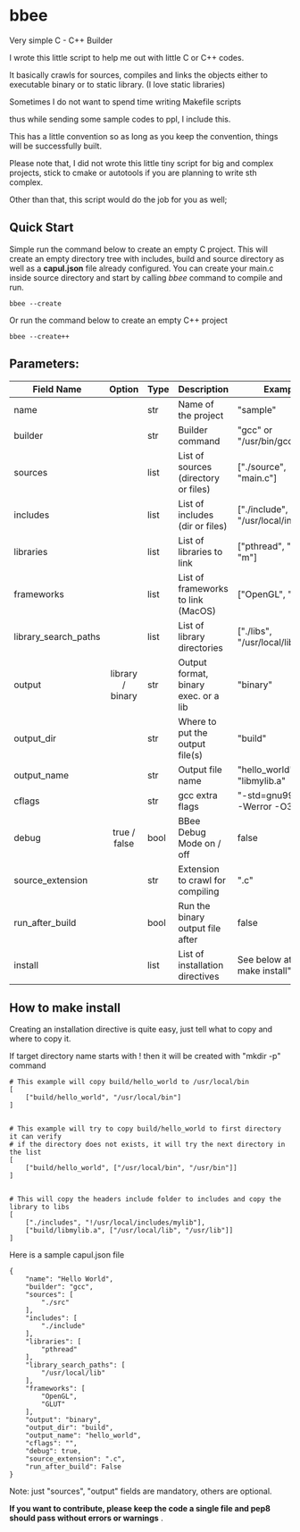# bbee
Very simple C - C++ Builder

I wrote this little script to help me out with little C or C++ codes.

It basically crawls for sources, compiles and links the objects either to executable binary or to static library. (I love static libraries)

Sometimes I do not want to spend time writing Makefile scripts

thus while sending some sample codes to ppl, I include this.

This has a little convention so as long as you keep the convention, things will be successfully built.

Please note that, I did not wrote this little tiny script for big and complex projects, stick to cmake or autotools if you are planning to write sth complex.

Other than that, this script would do the job for you as well;

## Quick Start
Simple run the command below to create an empty C project. This will create an empty directory tree with includes, build and source directory as well as a **capul.json** file already configured. You can create your main.c inside source directory and start by calling *bbee* command to compile and run.

    bbee --create

Or run the command below to create an empty C++ project

    bbee --create++
    



## Parameters:

| Field Name           | Option           | Type | Description                          | Example                              |
| -------------------- | :--------------: | ---- | ------------------------------------ | ------------------------------------ |
| name                 |                  | str  | Name of the project                  | "sample"                             |
| builder              |                  | str  | Builder command                      | "gcc" or "/usr/bin/gcc-7"            |
| sources              |                  | list | List of sources (directory or files) | ["./source", "main.c"]               |
| includes             |                  | list | List of includes (dir or files)      | ["./include", "/usr/local/includes"] |
| libraries            |                  | list | List of libraries to link            | ["pthread", "GL", "m"]               |
| frameworks           |                  | list | List of frameworks to link (MacOS)   | ["OpenGL", "GLUT"]                   |
| library_search_paths |                  | list | List of library directories          | ["./libs", "/usr/local/lib"]         |
| output               | library / binary | str  | Output format, binary exec. or a lib | "binary"                             |
| output_dir           |                  | str  | Where to put the output file(s)      | "build"                              |
| output_name          |                  | str  | Output file name                     | "hello_world" or "libmylib.a"        |
| cflags               |                  | str  | gcc extra flags                      | "-std=gnu99 -Wall -Werror -O3 -g"    | 
| debug                | true / false     | bool | BBee Debug Mode on / off             | false                                |
| source_extension     |                  | str  | Extension to crawl for compiling     | ".c"                                 |
| run_after_build      |                  | bool | Run the binary output file after     | false                                |
| install              |                  | list | List of installation directives      | See below at "how to make install"   |


## How to make install

Creating an installation directive is quite easy, just tell what to copy and where to copy it.

If target directory name starts with ! then it will be created with "mkdir -p" command

    # This example will copy build/hello_world to /usr/local/bin
    [
        ["build/hello_world", "/usr/local/bin"]
    ]


    # This example will try to copy build/hello_world to first directory it can verify
    # if the directory does not exists, it will try the next directory in the list
    [
        ["build/hello_world", ["/usr/local/bin", "/usr/bin"]]
    ]


    # This will copy the headers include folder to includes and copy the library to libs
    [
        ["./includes", "!/usr/local/includes/mylib"],
        ["build/libmylib.a", ["/usr/local/lib", "/usr/lib"]]
    ]


Here is a sample capul.json file

    {
        "name": "Hello World",
        "builder": "gcc",
        "sources": [
            "./src"
        ],
        "includes": [
            "./include"
        ],
        "libraries": [
            "pthread"
        ],
        "library_search_paths": [
            "/usr/local/lib"
        ],
        "frameworks": [
            "OpenGL",
            "GLUT"
        ],
        "output": "binary",
        "output_dir": "build",
        "output_name": "hello_world",
        "cflags": "",
        "debug": true,
        "source_extension": ".c",
        "run_after_build": False
    }

Note: just "sources", "output" fields are mandatory, others are optional.

**If you want to contribute, please keep the code a single file and pep8 should pass without errors or warnings**
.
